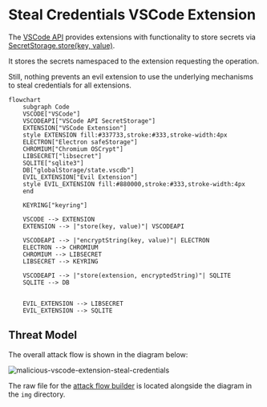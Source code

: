 # Steal Credentials VSCode Extension

The [VSCode API](https://code.visualstudio.com/api/references/vscode-api) provides extensions with functionality to store secrets via [SecretStorage.store(key, value)](https://code.visualstudio.com/api/references/vscode-api#SecretStorage).

It stores the secrets namespaced to the extension requesting the operation.

Still, nothing prevents an evil extension to use the underlying mechanisms to steal credentials for all extensions.

```mermaid
flowchart
	subgraph Code
	VSCODE["VSCode"]
	VSCODEAPI["VSCode API SecretStorage"]
	EXTENSION["VSCode Extension"]
	style EXTENSION fill:#337733,stroke:#333,stroke-width:4px
    ELECTRON["Electron safeStorage"]
    CHROMIUM["Chromium OSCrypt"]
    LIBSECRET["libsecret"]
    SQLITE["sqlite3"]
    DB["globalStorage/state.vscdb"]
	EVIL_EXTENSION["Evil Extension"]
	style EVIL_EXTENSION fill:#880000,stroke:#333,stroke-width:4px
    end

	KEYRING["keyring"]

	VSCODE --> EXTENSION
	EXTENSION --> |"store(key, value)"| VSCODEAPI

	VSCODEAPI --> |"encryptString(key, value)"| ELECTRON
	ELECTRON --> CHROMIUM
	CHROMIUM --> LIBSECRET
	LIBSECRET --> KEYRING

	VSCODEAPI --> |"store(extension, encryptedString)"| SQLITE
	SQLITE --> DB


	EVIL_EXTENSION --> LIBSECRET
	EVIL_EXTENSION --> SQLITE
```

## Threat Model

The overall attack flow is shown in the diagram below:

![malicious-vscode-extension-steal-credentials](./img/malicious-vscode-ext-steal-creds.png)

The raw file for the [attack flow builder](https://center-for-threat-informed-defense.github.io/attack-flow/ui/) is located alongside the diagram in the `img` directory.
